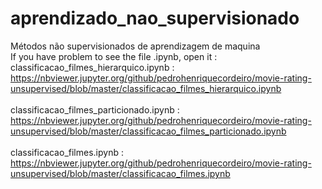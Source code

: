 # aprendizado_nao_supervisionado

Métodos não supervisionados de aprendizagem de maquina
</br>
If you have problem to see the file .ipynb, open it : 
<br />
classificacao_filmes_hierarquico.ipynb : https://nbviewer.jupyter.org/github/pedrohenriquecordeiro/movie-rating-unsupervised/blob/master/classificacao_filmes_hierarquico.ipynb
<br />
<br />
classificacao_filmes_particionado.ipynb : https://nbviewer.jupyter.org/github/pedrohenriquecordeiro/movie-rating-unsupervised/blob/master/classificacao_filmes_particionado.ipynb
<br />
<br />
classificacao_filmes.ipynb : https://nbviewer.jupyter.org/github/pedrohenriquecordeiro/movie-rating-unsupervised/blob/master/classificacao_filmes.ipynb

